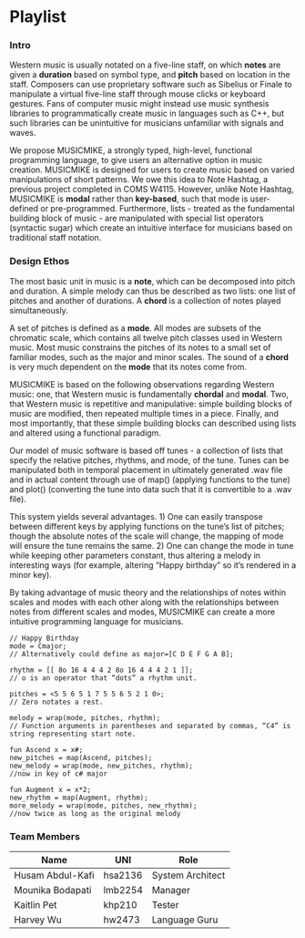 Playlist
=====

### Intro
Western music is usually notated on a five-line staff, on which **notes** are given a **duration** based on symbol type, and **pitch** based on location in the staff. Composers can use proprietary software such as Sibelius or Finale to manipulate a virtual five-line staff through mouse clicks or keyboard gestures. Fans of computer music might instead use music synthesis libraries to programmatically create music in languages such as C++, but such libraries can be unintuitive for musicians unfamiliar with signals and waves.

We propose MUSICMIKE, a strongly typed, high-level, functional programming language, to give users an alternative option in music creation. MUSICMIKE is designed for users to create music based on varied manipulations of short patterns. We owe this idea to Note Hashtag, a previous project completed in COMS W4115. However, unlike Note Hashtag, MUSICMIKE is **modal** rather than **key-based**, such that mode is user-defined or pre-programmed. Furthermore, lists - treated as the fundamental building block of music - are manipulated with special list operators (syntactic sugar) which create an intuitive interface for musicians based on traditional staff notation.

### Design Ethos
The most basic unit in music is a **note**, which can be decomposed into pitch and duration. A simple melody can thus be described as two lists: one list of pitches and another of durations. A **chord** is a collection of notes played simultaneously. 

A set of pitches is defined as a **mode**. All modes are subsets of the chromatic scale, which contains all twelve pitch classes used in Western music. Most music constrains the pitches of its notes to a small set of familiar modes, such as the major and minor scales. The sound of a **chord** is very much dependent on the **mode** that its notes come from.

MUSICMIKE is based on the following observations regarding Western music: one, that Western music is fundamentally  **chordal** and **modal**. Two, that Western music is repetitive and manipulative: simple building blocks of music are modified, then repeated multiple times in a piece. Finally, and most importantly, that these simple building blocks can described using lists and altered using a functional paradigm. 

Our model of music software is based off tunes - a collection of lists that specify the relative pitches, rhythms, and mode, of the tune. Tunes can be manipulated both in temporal placement in ultimately generated .wav file and in actual content through use of map() (applying functions to the tune) and plot() (converting the tune into data such that it is convertible to a .wav file). 

This system yields several advantages. 1) One can easily transpose between different keys by applying functions on the tune’s list of pitches; though the absolute notes of the scale will change, the mapping of mode will ensure the tune remains the same. 2) One can change the mode in tune while keeping other parameters constant, thus altering a melody in interesting ways (for example, altering “Happy birthday” so it’s rendered in a minor key).

By taking advantage of music theory and the relationships of notes within scales and modes with each other along with the relationships between notes from different scales and modes, MUSICMIKE can create a more intuitive programming language for musicians. 


	// Happy Birthday
	mode = Cmajor; 
	// Alternatively could define as major=[C D E F G A B];

	rhythm = [[ 8o 16 4 4 4 2 8o 16 4 4 4 2 1 ]]; 
	// o is an operator that “dots” a rhythm unit. 

	pitches = <5 5 6 5 1 7 5 5 6 5 2 1 0>; 
	// Zero notates a rest.

	melody = wrap(mode, pitches, rhythm);
	// Function arguments in parentheses and separated by commas, “C4” is string representing start note.

	fun Ascend x = x#;
	new_pitches = map(Ascend, pitches);
	new_melody = wrap(mode, new_pitches, rhythm);
	//now in key of c# major

	fun Augment x = x*2;
	new_rhythm = map(Augment, rhythm);
	more_melody = wrap(mode, pitches, new_rhythm);
	//now twice as long as the original melody


### Team Members

| Name               | UNI     | Role                |
|--------------------|---------|---------------------|
| Husam Abdul-Kafi   | hsa2136 | System Architect   |
| Mounika Bodapati   | lmb2254 | Manager             |
| Kaitlin Pet        | khp210  | Tester              |
| Harvey Wu          | hw2473  | Language Guru       |
